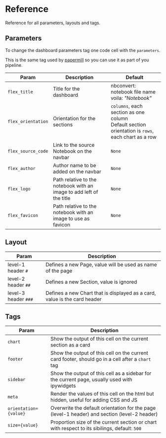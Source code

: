 # Reference

Reference for all parameters, layouts and tags.

## Parameters

To change the dashboard parameters tag one code cell with the `parameters`.

This is the same tag used by [papermill](https://github.com/nteract/papermill) so you can use it as part of you pipeline.

| Param | Description | Default |
|---|---|---|
| `flex_title` | Title for the dashboard | nbconvert: notebook file name<br>voila: *"Notebook"* |
| `flex_orientation` | Orientation for the sections | `columns`, each section as one column<br>Default section orientation is `rows`, each chart as a row |
| `flex_source_code` | Link to the source Notebook on the navbar | `None` |
| `flex_author` | Author name to be added on the navbar | `None` |
| `flex_logo` | Path relative to the notebook with an image to add left of the title | `None` |
| `flex_favicon` | Path relative to the notebook with an image to use as favicon | `None` |

## Layout

| Param | Description |
|---|---|
| level-1 header `#` | Defines a new Page, value will be used as name of the page |
| level-2 header `##` | Defines a new Section, value is ignored |
| level-3 header `###` | Defines a new Chart that is displayed as a card, value is the card header |

## Tags

| Param | Description |
|---|---|
| `chart` | Show the output of this cell on the current section as a card |
| `footer` | Show the output of this cell on the current card footer, should go in a cell after a `chart` tag |
| `sidebar` | Show the output of this cell as a sidebar for the current page, usually used with ipywidgets |
| `meta` | Render the values of this cell on the html but hidden, useful for adding CSS and JS |
| `orientation={value}` | Overwrite the default orientation for the page (level-1 header) and section (level-2 header) |
| `size={value}` | Proportion size of the current section or chart with respect to its sibilings, default: `500` |

